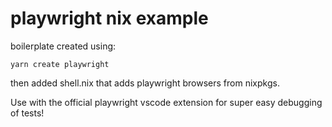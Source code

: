 # playwright nix example

boilerplate created using:

```
yarn create playwright
```

then added shell.nix that adds playwright browsers from nixpkgs.

Use with the official playwright vscode extension for super easy debugging of tests!
